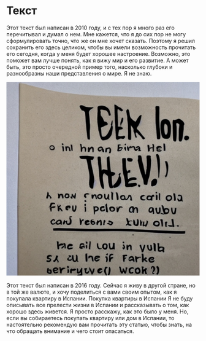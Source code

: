 # Текст
Этот текст был написан в 2010 году, и с тех пор я много раз его перечитывал и думал о нем.
Мне кажется, что я до сих пор не могу сформулировать точно, что же он мне хочет сказать.
Поэтому я решил сохранить его здесь целиком, чтобы вы имели возможность прочитать его сегодня, когда у меня будет хорошее настроение.
Возможно, это поможет вам лучше понять, как я вижу мир и его развитие.
А может быть, это просто очередной пример того, насколько глубоки и разнообразны наши представления о мире.
Я не знаю.

![](/text.jpeg)


Этот текст был написан в 2016 году.
Сейчас я живу в другой стране, но в той же валюте, и хочу поделиться с вами своим опытом, как я покупала квартиру в Испании.
Покупка квартиры в Испании
Я не буду описывать все прелести жизни в Испании и рассказывать о том, как хорошо здесь живется.
Я просто расскажу, как это было у меня.
Но, если вы собираетесь покупать квартиру или дом в Испании, то настоятельно рекомендую вам прочитать эту статью, чтобы знать, на что обращать внимание и чего стоит опасаться.